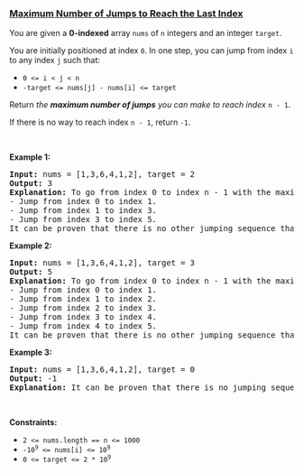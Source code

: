 ### [Maximum Number of Jumps to Reach the Last Index](https://leetcode.com/problems/maximum-number-of-jumps-to-reach-the-last-index)

<p>You are given a <strong>0-indexed</strong> array <code>nums</code> of <code>n</code> integers and an integer <code>target</code>.</p>

<p>You are initially positioned at index <code>0</code>. In one step, you can jump from index <code>i</code> to any index <code>j</code> such that:</p>

<ul>
	<li><code>0 &lt;= i &lt; j &lt; n</code></li>
	<li><code>-target &lt;= nums[j] - nums[i] &lt;= target</code></li>
</ul>

<p>Return <em>the <strong>maximum number of jumps</strong> you can make to reach index</em> <code>n - 1</code>.</p>

<p>If there is no way to reach index <code>n - 1</code>, return <code>-1</code>.</p>

<p>&nbsp;</p>
<p><strong class="example">Example 1:</strong></p>

<pre>
<strong>Input:</strong> nums = [1,3,6,4,1,2], target = 2
<strong>Output:</strong> 3
<strong>Explanation:</strong> To go from index 0 to index n - 1 with the maximum number of jumps, you can perform the following jumping sequence:
- Jump from index 0 to index 1. 
- Jump from index 1 to index 3.
- Jump from index 3 to index 5.
It can be proven that there is no other jumping sequence that goes from 0 to n - 1 with more than 3 jumps. Hence, the answer is 3. </pre>

<p><strong class="example">Example 2:</strong></p>

<pre>
<strong>Input:</strong> nums = [1,3,6,4,1,2], target = 3
<strong>Output:</strong> 5
<strong>Explanation:</strong> To go from index 0 to index n - 1 with the maximum number of jumps, you can perform the following jumping sequence:
- Jump from index 0 to index 1.
- Jump from index 1 to index 2.
- Jump from index 2 to index 3.
- Jump from index 3 to index 4.
- Jump from index 4 to index 5.
It can be proven that there is no other jumping sequence that goes from 0 to n - 1 with more than 5 jumps. Hence, the answer is 5. </pre>

<p><strong class="example">Example 3:</strong></p>

<pre>
<strong>Input:</strong> nums = [1,3,6,4,1,2], target = 0
<strong>Output:</strong> -1
<strong>Explanation:</strong> It can be proven that there is no jumping sequence that goes from 0 to n - 1. Hence, the answer is -1. 
</pre>

<p>&nbsp;</p>
<p><strong>Constraints:</strong></p>

<ul>
	<li><code>2 &lt;= nums.length == n &lt;= 1000</code></li>
	<li><code>-10<sup>9</sup>&nbsp;&lt;= nums[i]&nbsp;&lt;= 10<sup>9</sup></code></li>
	<li><code>0 &lt;= target &lt;= 2 * 10<sup>9</sup></code></li>
</ul>
